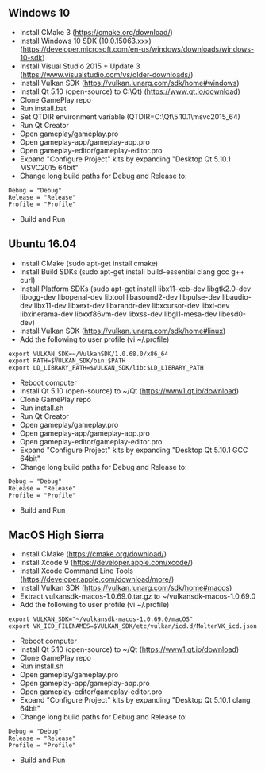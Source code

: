 Windows 10
----------
- Install CMake 3                            (https://cmake.org/download/)
- Install Windows 10 SDK (10.0.15063.xxx)    (https://developer.microsoft.com/en-us/windows/downloads/windows-10-sdk)
- Install Visual Studio 2015 + Update 3      (https://www.visualstudio.com/vs/older-downloads/)
- Install Vulkan SDK                         (https://vulkan.lunarg.com/sdk/home#windows)
- Install Qt 5.10 (open-source) to C:\Qt)    (https://www.qt.io/download)
- Clone GamePlay repo
- Run install.bat
- Set QTDIR environment variable             (QTDIR=C:\Qt\5.10.1\msvc2015_64)
- Run Qt Creator
- Open gameplay/gameplay.pro
- Open gameplay-app/gameplay-app.pro
- Open gameplay-editor/gameplay-editor.pro
- Expand "Configure Project" kits by expanding "Desktop Qt 5.10.1 MSVC2015 64bit"
- Change long build paths for Debug and Release to:
```
Debug = "Debug"
Release = "Release"
Profile = "Profile"
```
- Build and Run

Ubuntu 16.04
------------
- Install CMake                             (sudo apt-get install cmake)
- Install Build SDKs                        (sudo apt-get install build-essential clang gcc g++ curl)
- Install Platform SDKs                     (sudo apt-get install libx11-xcb-dev libgtk2.0-dev libogg-dev libopenal-dev 
libtool libasound2-dev  libpulse-dev libaudio-dev libx11-dev libxext-dev libxrandr-dev libxcursor-dev libxi-dev libxinerama-dev libxxf86vm-dev libxss-dev libgl1-mesa-dev libesd0-dev)
- Install Vulkan SDK                        (https://vulkan.lunarg.com/sdk/home#linux)
- Add the following to user profile         (vi ~/.profile)
```
export VULKAN_SDK=~/VulkanSDK/1.0.68.0/x86_64 
export PATH=$VULKAN_SDK/bin:$PATH
export LD_LIBRARY_PATH=$VULKAN_SDK/lib:$LD_LIBRARY_PATH
```
- Reboot computer
- Install Qt 5.10 (open-source) to ~/Qt     (https://www1.qt.io/download)
- Clone GamePlay repo
- Run install.sh
- Run Qt Creator
- Open gameplay/gameplay.pro
- Open gameplay-app/gameplay-app.pro
- Open gameplay-editor/gameplay-editor.pro
- Expand "Configure Project" kits by expanding "Desktop Qt 5.10.1 GCC 64bit"
- Change long build paths for Debug and Release to:
```
Debug = "Debug"
Release = "Release"
Profile = "Profile"
```
- Build and Run

MacOS High Sierra
-----------------
- Install CMake                             (https://cmake.org/download/)
- Install Xcode 9                           (https://developer.apple.com/xcode/)
- Install Xcode Command Line Tools          (https://developer.apple.com/download/more/)
- Install Vulkan SDK                        (https://vulkan.lunarg.com/sdk/home#macos)
- Extract vulkansdk-macos-1.0.69.0.tar.gz to ~/vulkansdk-macos-1.0.69.0
- Add the following to user profile         (vi ~/.profile)
```
export VULKAN_SDK="~/vulkansdk-macos-1.0.69.0/macOS"
export VK_ICD_FILENAMES=$VULKAN_SDK/etc/vulkan/icd.d/MoltenVK_icd.json
```
- Reboot computer
- Install Qt 5.10 (open-source) to ~/Qt     (https://www1.qt.io/download)
- Clone GamePlay repo
- Run install.sh
- Open gameplay/gameplay.pro
- Open gameplay-app/gameplay-app.pro
- Open gameplay-editor/gameplay-editor.pro
- Expand "Configure Project" kits by expanding "Desktop Qt 5.10.1 clang 64bit"
- Change long build paths for Debug and Release to:
```
Debug = "Debug"
Release = "Release"
Profile = "Profile"
```
- Build and Run
